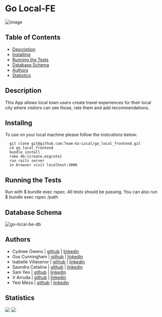 # Go Local-FE 

![image](linktoimage)


## Table of Contents

-   [Description](#description)
-   [Installing](#Installing)
-   [Running the Tests](#running-the-tests)
-   [Database Schema](#database-schema)
-   [Authors](#authors)
-   [Statistics](#statistics)

## Description 

This App allows local town users create  travel experiences for their local city where visitors can see those, rate them and add recommendations. 

## Installng 
To use on your local machine please follow the instcutions below: 

```
  git clone git@github.com:Team-Go-Local/go_local_frontend.git
  cd go_local_frontend 
  bundle install 
  rake db:{create,migrate}
  run rails server 
  in browser visit localhost:3000 
```

## Running the Tests
Run with $ bundle exec rspec. All tests should be passing.
You can also run $ bundle exec rspec /path

## Database Schema
![go-local-be-db](https://user-images.githubusercontent.com/69552154/109088087-f83b3300-76cb-11eb-9482-bb1cad8fba84.png)

## Authors 
-   Cydnee Owens | [github](https://github.com/cowens87) \| [linkedin](https://www.linkedin.com/in/cydnee-owens-5280/)
-   Gus Cunningham | [github](https://github.com/cunninghamge) \| [linkedin](https://www.linkedin.com/in/grayson-cunningham/)
-   Isabelle Villasenor | [github](https://github.com/isabellevillasenor) \| [linkedin](https://www.linkedin.com/in/isabelle-villasenor/)
-   Saundra Catalina | [github](https://github.com/saundracatalina) \| [linkedin](https://www.linkedin.com/in/saundra-catalina/)
-   Sam Yeo | [github](https://github.com/SK-Sam) \| [linkedin](https://www.linkedin.com/in/samuel-horishin-yeo/)
-   V Arruda | [github](https://github.com/nessarruda) \| [linkedin](https://www.linkedin.com/in/vanessa-alves-de-arruda/)
-   Yesi Meza | [github](https://github.com/SK-Sam) \| [linkedin](https://www.linkedin.com/in/yesimeza/)

## Statistics
<!-- Shields -->
![](https://img.shields.io/badge/Rails-5.2.4-informational?style=flat&logo=<LOGO_NAME>&logoColor=white&color=2bbc8a)
![](https://img.shields.io/github/contributors/Team-Go-Local/go_local_frontend)

